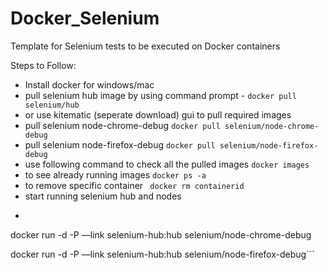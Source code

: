 # Docker_Selenium
Template for Selenium tests to be executed on Docker containers

Steps to Follow:

* Install docker for windows/mac
* pull selenium hub image by using command prompt - ```docker pull selenium/hub```
* or use kitematic (seperate download) gui to pull required images
* pull selenium node-chrome-debug ```docker pull selenium/node-chrome-debug```
* pull selenium node-firefox-debug ```docker pull selenium/node-firefox-debug```
* use following command to check all the pulled images ```docker images``` 
* to see already running images ```docker ps -a```
* to remove specific container ``` docker rm containerid```
* start running selenium hub and nodes
* ```docker run -d -p 4545:4444 —name selenium-hub selenium/hub

docker run -d -P —link  selenium-hub:hub selenium/node-chrome-debug

docker run -d -P —link  selenium-hub:hub selenium/node-firefox-debug```


